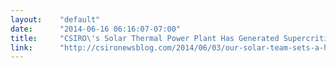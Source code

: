 ```yaml
---
layout:    "default"
date:      "2014-06-16 06:16:07-07:00"
title:     "CSIRO\'s Solar Thermal Power Plant Has Generated Supercritical Steam - A First for Solar Power"
link:      "http://csironewsblog.com/2014/06/03/our-solar-team-sets-a-hot-and-steamy-world-record/"
---
```

